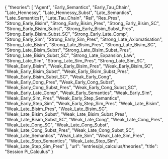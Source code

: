 {
    "theories": [
        "Agent",
        "Early_Semantics",
        "Early_Tau_Chain",
        "Late_Hennessy",
        "Late_Hennessy_Subst",
        "Late_Semantics",
        "Late_Semantics1",
        "Late_Tau_Chain",
        "Rel",
        "Res_Pres",
        "Strong_Early_Bisim",
        "Strong_Early_Bisim_Pres",
        "Strong_Early_Bisim_SC",
        "Strong_Early_Bisim_Subst",
        "Strong_Early_Bisim_Subst_Pres",
        "Strong_Early_Bisim_Subst_SC",
        "Strong_Early_Late_Comp",
        "Strong_Early_Sim",
        "Strong_Early_Sim_Pres",
        "Strong_Late_Axiomatisation",
        "Strong_Late_Bisim",
        "Strong_Late_Bisim_Pres",
        "Strong_Late_Bisim_SC",
        "Strong_Late_Bisim_Subst",
        "Strong_Late_Bisim_Subst_Pres",
        "Strong_Late_Bisim_Subst_SC",
        "Strong_Late_Expansion_Law",
        "Strong_Late_Sim",
        "Strong_Late_Sim_Pres",
        "Strong_Late_Sim_SC",
        "Weak_Early_Bisim",
        "Weak_Early_Bisim_Pres",
        "Weak_Early_Bisim_SC",
        "Weak_Early_Bisim_Subst",
        "Weak_Early_Bisim_Subst_Pres",
        "Weak_Early_Bisim_Subst_SC",
        "Weak_Early_Cong",
        "Weak_Early_Cong_Pres",
        "Weak_Early_Cong_Subst",
        "Weak_Early_Cong_Subst_Pres",
        "Weak_Early_Cong_Subst_SC",
        "Weak_Early_Late_Comp",
        "Weak_Early_Semantics",
        "Weak_Early_Sim",
        "Weak_Early_Sim_Pres",
        "Weak_Early_Step_Semantics",
        "Weak_Early_Step_Sim",
        "Weak_Early_Step_Sim_Pres",
        "Weak_Late_Bisim",
        "Weak_Late_Bisim_Pres",
        "Weak_Late_Bisim_SC",
        "Weak_Late_Bisim_Subst",
        "Weak_Late_Bisim_Subst_Pres",
        "Weak_Late_Bisim_Subst_SC",
        "Weak_Late_Cong",
        "Weak_Late_Cong_Pres",
        "Weak_Late_Cong_SC",
        "Weak_Late_Cong_Subst",
        "Weak_Late_Cong_Subst_Pres",
        "Weak_Late_Cong_Subst_SC",
        "Weak_Late_Semantics",
        "Weak_Late_Sim",
        "Weak_Late_Sim_Pres",
        "Weak_Late_Step_Semantics",
        "Weak_Late_Step_Sim",
        "Weak_Late_Step_Sim_Pres"
    ],
    "url": "entries/pi_calculus/theories",
    "title": "Session Pi_Calculus"
}
